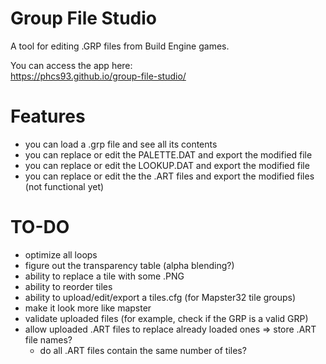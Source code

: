 # Group File Studio

A tool for editing .GRP files from Build Engine games.

You can access the app here:  
https://phcs93.github.io/group-file-studio/

# Features

- you can load a .grp file and see all its contents
- you can replace or edit the PALETTE.DAT and export the modified file
- you can replace or edit the LOOKUP.DAT and export the modified file
- you can replace or edit the the .ART files and export the modified files (not functional yet)

# TO-DO

- optimize all loops
- figure out the transparency table (alpha blending?)
- ability to replace a tile with some .PNG
- ability to reorder tiles
- ability to upload/edit/export a tiles.cfg (for Mapster32 tile groups)
- make it look more like mapster
- validate uploaded files (for example, check if the GRP is a valid GRP)
- allow uploaded .ART files to replace already loaded ones => store .ART file names?
  - do all .ART files contain the same number of tiles?
